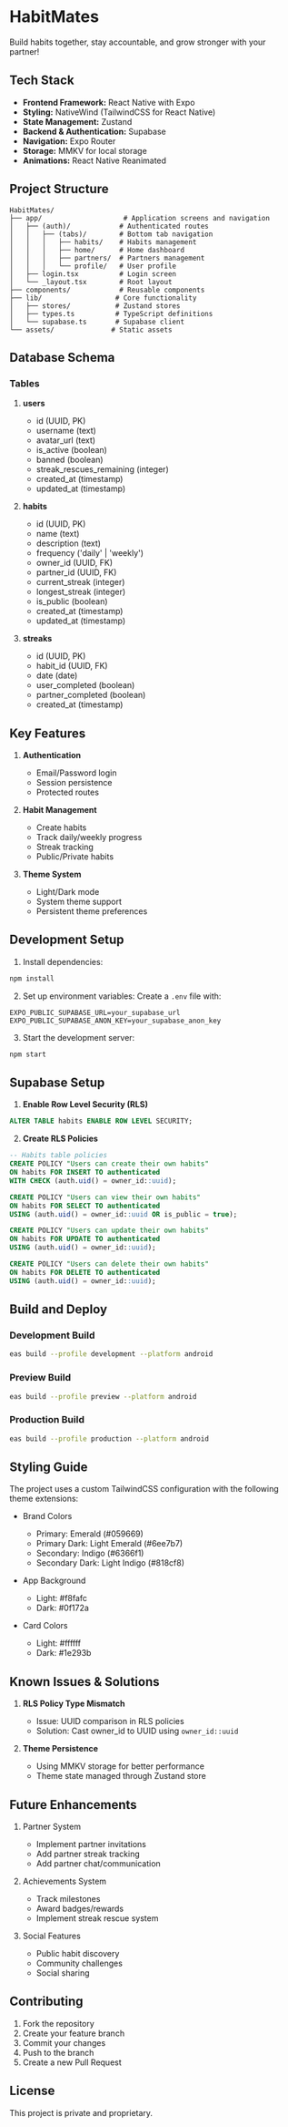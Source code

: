   # HabitMates
  Build habits together, stay accountable, and grow stronger with your partner!
 
  ## Tech Stack
 
  - **Frontend Framework:** React Native with Expo
  - **Styling:** NativeWind (TailwindCSS for React Native)
  - **State Management:** Zustand
  - **Backend & Authentication:** Supabase
  - **Navigation:** Expo Router
  - **Storage:** MMKV for local storage
  - **Animations:** React Native Reanimated
 
  ## Project Structure
 
  ```
  HabitMates/
  ├── app/                    # Application screens and navigation
  │   ├── (auth)/            # Authenticated routes
  │   │   ├── (tabs)/        # Bottom tab navigation
  │   │   │   ├── habits/    # Habits management
  │   │   │   ├── home/      # Home dashboard
  │   │   │   ├── partners/  # Partners management
  │   │   │   └── profile/   # User profile
  │   ├── login.tsx          # Login screen
  │   └── _layout.tsx        # Root layout
  ├── components/            # Reusable components
  ├── lib/                  # Core functionality
  │   ├── stores/           # Zustand stores
  │   ├── types.ts          # TypeScript definitions
  │   └── supabase.ts       # Supabase client
  └── assets/              # Static assets
  ```
 
  ## Database Schema
 
  ### Tables
 
  1. **users**
     - id (UUID, PK)
     - username (text)
     - avatar_url (text)
     - is_active (boolean)
     - banned (boolean)
     - streak_rescues_remaining (integer)
     - created_at (timestamp)
     - updated_at (timestamp)
 
  2. **habits**
     - id (UUID, PK)
     - name (text)
     - description (text)
     - frequency ('daily' | 'weekly')
     - owner_id (UUID, FK)
     - partner_id (UUID, FK)
     - current_streak (integer)
     - longest_streak (integer)
     - is_public (boolean)
     - created_at (timestamp)
     - updated_at (timestamp)
 
  3. **streaks**
     - id (UUID, PK)
     - habit_id (UUID, FK)
     - date (date)
     - user_completed (boolean)
     - partner_completed (boolean)
     - created_at (timestamp)
 
  ## Key Features
 
  1. **Authentication**
     - Email/Password login
     - Session persistence
     - Protected routes
 
  2. **Habit Management**
     - Create habits
     - Track daily/weekly progress
     - Streak tracking
     - Public/Private habits
 
  3. **Theme System**
     - Light/Dark mode
     - System theme support
     - Persistent theme preferences
 
  ## Development Setup
 
  1. Install dependencies:
  ```bash
  npm install
  ```
 
  2. Set up environment variables:
  Create a `.env` file with:
  ```
  EXPO_PUBLIC_SUPABASE_URL=your_supabase_url
  EXPO_PUBLIC_SUPABASE_ANON_KEY=your_supabase_anon_key
  ```
 
  3. Start the development server:
  ```bash
  npm start
  ```
 
  ## Supabase Setup
 
  1. **Enable Row Level Security (RLS)**
  ```sql
  ALTER TABLE habits ENABLE ROW LEVEL SECURITY;
  ```
 
  2. **Create RLS Policies**
  ```sql
  -- Habits table policies
  CREATE POLICY "Users can create their own habits"
  ON habits FOR INSERT TO authenticated
  WITH CHECK (auth.uid() = owner_id::uuid);
 
  CREATE POLICY "Users can view their own habits"
  ON habits FOR SELECT TO authenticated
  USING (auth.uid() = owner_id::uuid OR is_public = true);
 
  CREATE POLICY "Users can update their own habits"
  ON habits FOR UPDATE TO authenticated
  USING (auth.uid() = owner_id::uuid);
 
  CREATE POLICY "Users can delete their own habits"
  ON habits FOR DELETE TO authenticated
  USING (auth.uid() = owner_id::uuid);
  ```
 
  ## Build and Deploy
 
  ### Development Build
  ```bash
  eas build --profile development --platform android
  ```
 
  ### Preview Build
  ```bash
  eas build --profile preview --platform android
  ```
 
  ### Production Build
  ```bash
  eas build --profile production --platform android
  ```
 
  ## Styling Guide
 
  The project uses a custom TailwindCSS configuration with the following theme extensions:
 
  - Brand Colors
    - Primary: Emerald (#059669)
    - Primary Dark: Light Emerald (#6ee7b7)
    - Secondary: Indigo (#6366f1)
    - Secondary Dark: Light Indigo (#818cf8)
 
  - App Background
    - Light: #f8fafc
    - Dark: #0f172a
 
  - Card Colors
    - Light: #ffffff
    - Dark: #1e293b
 
  ## Known Issues & Solutions
 
  1. **RLS Policy Type Mismatch**
     - Issue: UUID comparison in RLS policies
     - Solution: Cast owner_id to UUID using `owner_id::uuid`
 
  2. **Theme Persistence**
     - Using MMKV storage for better performance
     - Theme state managed through Zustand store
 
  ## Future Enhancements
 
  1. Partner System
     - Implement partner invitations
     - Add partner streak tracking
     - Add partner chat/communication
 
  2. Achievements System
     - Track milestones
     - Award badges/rewards
     - Implement streak rescue system
 
  3. Social Features
     - Public habit discovery
     - Community challenges
     - Social sharing
 
  ## Contributing
 
  1. Fork the repository
  2. Create your feature branch
  3. Commit your changes
  4. Push to the branch
  5. Create a new Pull Request
 
  ## License
 
  This project is private and proprietary.